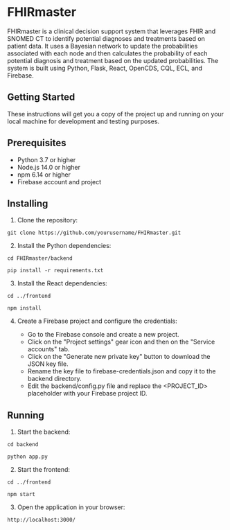 # FHIRmaster
FHIRmaster is a clinical decision support system that leverages FHIR and SNOMED CT to identify potential diagnoses and treatments based on patient data. It uses a Bayesian network to update the probabilities associated with each node and then calculates the probability of each potential diagnosis and treatment based on the updated probabilities. The system is built using Python, Flask, React, OpenCDS, CQL, ECL, and Firebase.

## Getting Started
These instructions will get you a copy of the project up and running on your local machine for development and testing purposes.

## Prerequisites
- Python 3.7 or higher
- Node.js 14.0 or higher
- npm 6.14 or higher
- Firebase account and project

## Installing

1. Clone the repository:

```
git clone https://github.com/yourusername/FHIRmaster.git
```

2. Install the Python dependencies:

```
cd FHIRmaster/backend

pip install -r requirements.txt
```

3. Install the React dependencies:

```
cd ../frontend

npm install
```

4. Create a Firebase project and configure the credentials:

    - Go to the Firebase console and create a new project.
    - Click on the "Project settings" gear icon and then on the "Service accounts" tab.
    - Click on the "Generate new private key" button to download the JSON key file.
    - Rename the key file to firebase-credentials.json and copy it to the backend directory.
    - Edit the backend/config.py file and replace the <PROJECT_ID> placeholder with your Firebase project ID.



## Running

1. Start the backend:

```
cd backend

python app.py
```

2. Start the frontend:

```
cd ../frontend

npm start
```

3. Open the application in your browser:

```
http://localhost:3000/
```
